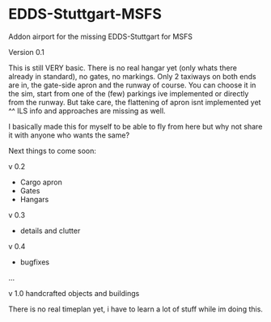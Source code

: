 # EDDS-Stuttgart-MSFS
Addon airport for the missing EDDS-Stuttgart for MSFS

Version 0.1

This is still VERY basic. There is no real hangar yet (only whats there already in standard), no gates, no markings. Only 2 taxiways on both ends are in, the gate-side apron and the runway of course.
You can choose it in the sim, start from one of the (few) parkings ive implemented or directly from the runway. But take care, the flattening  of apron isnt implemented yet ^^
ILS info and approaches are missing as well.

I basically made this for myself to be able to fly from here but why not share it with anyone who wants the same?

Next things to come soon:

v 0.2
- Cargo apron
- Gates
- Hangars

v 0.3
- details and clutter

v 0.4
- bugfixes

...

v 1.0 handcrafted objects and buildings

There is no real timeplan yet, i have to learn a lot of stuff while im doing this.
